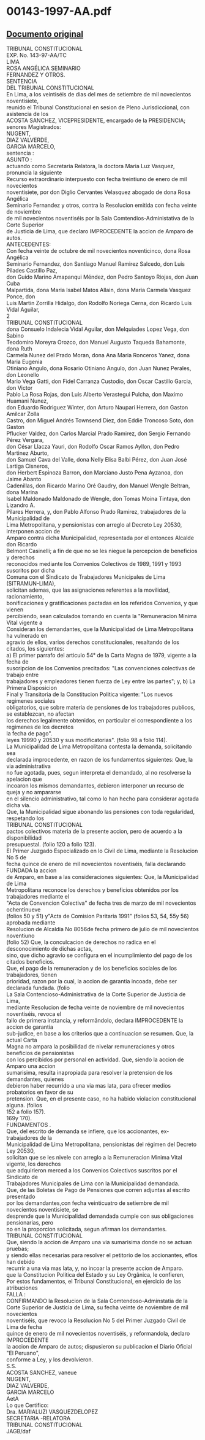 
00143-1997-AA.pdf
=================
  
[Documento original](https://tc.gob.pe/jurisprudencia/1997/00143-1997-AA.pdf)  
---  
TRIBUNAL CONSTITUCIONAL  
EXP. No. 143-97-AA/TC  
LIMA  
ROSA ANGÉLICA SEMINARIO  
FERNANDEZ Y OTROS.  
SENTENCIA  
DEL TRIBUNAL CONSTITUCIONAL  
En Lima, a los veintiséis de dias del mes de setiembre de mil novecientos noventisiete,  
reunido el Tribunal Constitucional en sesion de Pleno Jurisdiccional, con asistencia de los  
ACOSTA SANCHEZ, VICEPRESIDENTE, encargado de la PRESIDENCIA;  
senores Magistrados:  
NUGENT,  
DIAZ VALVERDE,  
GARCIA MARCELO,  
sentencia :  
ASUNTO :  
actuando como Secretaria Relatora, la doctora Maria Luz Vasquez, pronuncia la siguiente  
Recurso extraordinario interpuesto con fecha treintiuno de enero de mil novecientos  
noventisiete, por don Diglio Cervantes Velasquez abogado de dona Rosa Angélica  
Seminario Fernandez y otros, contra la Resolucion emitida con fecha veinte de noviembre  
de mil novecientos noventiséis por la Sala Comtendios-Administativa de la Corte Superior  
de Justicia de Lima, que declaro IMPROCEDENTE la accion de Amparo de autos.  
ANTECEDENTES:  
Con fecha veinte de octubre de mil novecientos noventicinco, dona Rosa Angélica  
Seminario Fernandez, don Santiago Manuel Ramirez Salcedo, don Luis Pilades Castillo Paz,  
don Guido Marino Amapanqui Méndez, don Pedro Santoyo Riojas, don Juan Cuba  
Malpartida, dona Maria Isabel Matos Allain, dona Maria Carmela Vasquez Ponce, don  
Luis Martin Zorrilla Hidalgo, don Rodolfo Noriega Cerna, don Ricardo Luis Vidal Aguilar,  
2  
TRIBUNAL CONSTITUCIONAL  
dona Consuelo Indalecia Vidal Aguilar, don Melquiades Lopez Vega, don Sabino  
Teodomiro Moreyra Orozco, don Manuel Augusto Taqueda Bahamonte, dona Ruth  
Carmela Nunez del Prado Moran, dona Ana Maria Ronceros Yanez, dona Maria Eugenia  
Otiniano Angulo, dona Rosario Otiniano Angulo, don Juan Nunez Perales, don Leonello  
Mario Vega Gatti, don Fidel Carranza Custodio, don Oscar Castillo Garcia, don Victor  
Pablo La Rosa Rojas, don Luis Alberto Verastegui Pulcha, don Maximo Huamani Nunez,  
don Eduardo Rodriguez Winter, don Arturo Naupari Herrera, don Gaston Amilcar Zolla  
Castro, don Miguel Andrés Townsend Diez, don Eddie Troncoso Soto, don Gaston  
Pflucker Valdez, don Carlos Marcial Prado Ramirez, don Sergio Fernando Pérez Vergara,  
don César Llacza Yauri, don Rodolfo Oscar Ramos Ayllon, don Pedro Martinez Aburto,  
don Samuel Cava del Valle, dona Nelly Elisa Balbi Pérez, don Juan José Lartiga Cisneros,  
don Herbert Espinoza Barron, don Marciano Justo Pena Ayzanoa, don Jaime Abanto  
Cadenillas, don Ricardo Marino Oré Gaudry, don Manuel Wengle Beltran, dona Marina  
Isabel Maldonado Maldonado de Wengle, don Tomas Moina Tintaya, don Lizandro A.  
Pilares Herrera, y, don Pablo Alfonso Prado Ramirez, trabajadores de la Municipalidad de  
Lima Metropolitana, y pensionistas con arreglo al Decreto Ley 20530, interponen accion de  
Amparo contra dicha Municipalidad, representada por el entonces Alcalde don Ricardo  
Belmont Casinelli; a fin de que no se les niegue la percepcion de beneficios y derechos  
reconocidos mediante los Convenios Colectivos de 1989, 1991 y 1993 suscritos por dicha  
Comuna con el Sindicato de Trabajadores Municipales de Lima (SITRAMUN-LIMA),  
solicitan ademas, que las asignaciones referentes a la movilidad, racionamiento,  
bonificaciones y gratificaciones pactadas en los referidos Convenios, y que vienen  
percibiendo, sean calculados tomando en cuenta la "Remuneracion Minima Vital vigente a  
Consideran los demandantes, que la Municipalidad de Lima Metropolitana ha vulnerado en  
agravio de ellos, varios derechos constitucionales, resaltando de los citados, los siguientes:  
a) El primer parrafo del articulo 54° de la Carta Magna de 1979, vigente a la fecha de  
suscripcion de los Convenios precitados: "Las convenciones colectivas de trabajo entre  
trabajadores y empleadores tienen fuerza de Ley entre las partes"; y, b) La Primera Disposicion  
Final y Transitoria de la Constitucion Politica vigente: "Los nuevos regimenes sociales  
obligatorios, que sobre materia de pensiones de los trabajadores publicos, se establezcan, no afectan  
los derechos legalmente obtenidos, en particular el correspondiente a los regimenes de los decretos  
la fecha de pago".  
leyes 19990 y 20530 y sus modificatorias". (folio 98 a folio 114).  
La Municipalidad de Lima Metropolitana contesta la demanda, solicitando sea  
declarada improcedente, en razon de los fundamentos siguientes: Que, la via administrativa  
no fue agotada, pues, segun interpreta el demandado, al no resolverse la apelacion que  
incoaron los mismos demandantes, debieron interponer un recurso de queja y no ampararse  
en el silencio administrativo, tal como lo han hecho para considerar agotada dicha via.  
Que, la Municipalidad sigue abonando las pensiones con toda regularidad, respetando los  
TRIBUNAL CONSTITUCIONAL  
pactos colectivos materia de la presente accion, pero de acuerdo a la disponibilidad  
presupuestal. (folio 120 a folio 123).  
El Primer Juzgado Especializado en lo Civil de Lima, mediante la Resolucion No 5 de  
fecha quince de enero de mil novecientos noventiséis, falla declarando FUNDADA la accion  
de Amparo, en base a las consideraciones siguientes: Que, la Municipalidad de Lima  
Metropolitana reconoce los derechos y beneficios obtenidos por los trabajadores mediante el  
"Acta de Convencion Colectiva" de fecha tres de marzo de mil novecientos ochentinueve  
(folios 50 y 51) y"Acta de Comision Paritaria 1991" (folios 53, 54, 55y 56) aprobada mediante  
Resolucion de Alcaldia No 8056de fecha primero de julio de mil novecientos noventiuno  
(folio 52) Que, la conculcacion de derechos no radica en el desconocimiento de dichas actas,  
sino, que dicho agravio se configura en el incumplimiento del pago de los citados beneficios.  
Que, el pago de la remuneracion y de los beneficios sociales de los trabajadores, tienen  
prioridad, razon por la cual, la accion de garantia incoada, debe ser declarada fundada. (folio  
La Sala Contencioso-Administrativa de la Corte Superior de Justicia de Lima,  
mediante Resolucion de fecha veinte de noviembre de mil novecientos noventiséis, revoca el  
fallo de primera instancia, y reformândolo, declara IMPROCEDENTE la accion de garantia  
sub-judice, en base a los criterios que a continuacion se resumen. Que, la actual Carta  
Magna no ampara la posibilidad de nivelar remuneraciones y otros beneficios de pensionistas  
con los percibidos por personal en actividad. Que, siendo la accion de Amparo una accion  
sumarisima, resulta inapropiada para resolver la pretension de los demandantes, quienes  
debieron haber recurrido a una via mas lata, para ofrecer medios probatorios en favor de su  
pretension. Que, en el presente caso, no ha habido violacion constitucional alguna. (folios  
152 a folio 157).  
169y 170).  
FUNDAMENTOS .  
Que, del escrito de demanda se infiere, que los accionantes, ex-trabajadores de la  
Municipalidad de Lima Metropolitana, pensionistas del régimen del Decreto Ley 20530,  
solicitan que se les nivele con arreglo a la Remuneracion Minima Vital vigente, los derechos  
que adquirieron merced a los Convenios Colectivos suscritos por el Sindicato de  
Trabajadores Municipales de Lima con la Municipalidad demandada.  
Que, de las Boletas de Pago de Pensiones que corren adjuntas al escrito presentado  
por los demandantes,con fecha veinticuatro de setiembre de mil novecientos noventisiete, se  
desprende que la Municipalidad demandada cumple con sus obligaciones pensionarias, pero  
no en la proporcion solicitada, segun afirman los demandantes.  
TRIBUNAL CONSTITUCIONAL  
Que, siendo la accion de Amparo una via sumarisima donde no se actuan pruebas;  
y siendo ellas necesarias para resolver el petitorio de los accionantes, eflos han debido  
recurrir a una via mas lata, y, no incoar la presente accion de Amparo.  
que la Constitucion Politica del Estado y su Ley Orgânica, le confieren,  
Por estos fundamentos, el Tribunal Constitucional, en ejercicio de las atribuciones  
FALLA :  
CONFIRMANDO la Resolucion de la Sala Comtendoso-Adminstatia de la  
Corte Superior de Justicia de Lima, su fecha veinte de noviembre de mil novecientos  
noventiséis, que revoco la Resolucion No 5 del Primer Juzgado Civil de Lima de fecha  
quince de enero de mil novecientos noventiséis, y reformandola, declaro IMPROCEDENTE  
la accion de Amparo de autos; dispusieron su publicacion el Diario Oficial "El Peruano",  
conforme a Ley, y los devolvieron.  
S.S.  
ACOSTA SANCHEZ, vaneue  
NUGENT,  
DIAZ VALVERDE,  
GARCIA MARCELO  
AetA  
Lo que Certifico:  
Dra. MARIALUZI VASQUEZDELOPEZ  
SECRETARIA -RELATORA  
TRIBUNAL CONSTITUCIONAL  
JAGB/daf